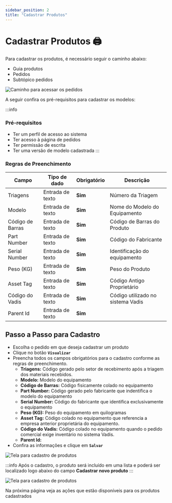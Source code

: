 ```yaml
---
sidebar_position: 2
title: "Cadastrar Produtos"
---
```


# Cadastrar Produtos :printer:

Para cadastrar os produtos, é necessário seguir o caminho abaixo:

- Guia produtos
- Pedidos
- Subtópico pedidos

![Caminho para acessar os pedidos](/img/images/aba_pedidos.png)

A seguir confira os pré-requisitos para cadastrar os modelos:

:::info

### Pré-requisitos

- Ter um perfil de acesso ao sistema
- Ter acesso à página de pedidos
- Ter permissão de escrita
- Ter uma versão de modelo cadastrada
  :::

### Regras de Preenchimento

| Campo            | Tipo de dado     | Obrigatório | Descrição                         |
| ---------------- | ---------------- | ----------- | --------------------------------- |
| Triagens         | Entrada de texto | **Sim**     | Número da Triagem                 |
| Modelo           | Entrada de texto | **Sim**     | Nome do Modelo do Equipamento     |
| Código de Barras | Entrada de texto | **Sim**     | Código de Barras do Produto       |
| Part Number      | Entrada de texto | **Sim**     | Código do Fabricante              |
| Serial Number    | Entrada de texto | **Sim**     | Identificação do equipamento      |
| Peso (KG)        | Entrada de texto | **Sim**     | Peso do Produto                   |
| Asset Tag        | Entrada de texto | **Sim**     | Código Antigo Proprietário        |
| Código do Vadis  | Entrada de texto | **Sim**     | Código utilizado no sistema Vadis |
| Parent Id        | Entrada de texto | **Sim**     |                                   |

## Passo a Passo para Cadastro

- Escolha o pedido em que deseja cadastrar um produto
- Clique no botão **`Visualizar`**
- Preencha todos os campos obrigatórios para o cadastro conforme as regras de preenchimento.
  - **Triagens:** Código gerado pelo setor de recebimento após a triagem dos materiais recebidos.
  - **Modelo:** Modelo do equipamento
  - **Código de Barras:** Código fisicamente colado no equipamento
  - **Part Number:** Código gerado pelo fabricante que indentifica o modelo do equipamento
  - **Serial Number:** Código do fabricante que identifica exclusivamente o equipamento
  - **Peso (KG):** Peso do equipamento em quilogramas
  - **Asset Tag:** Código colado no equipamento que referencia a empresa anterior proprietária do equipamento.
  - **Código do Vadis:** Código colado no equipamento quando o pedido comercial exige inventário no sistema Vadis.
  - **Parent Id:**
- Confira as informações e clique em **`Salvar`**

![Tela para cadastro de produtos](/img/images/tela_cadastrar_produtos.png)

:::info
Após o cadastro, o produto será incluído em uma lista e poderá ser localizado logo abaixo do campo **Cadastrar novo produto**
:::

![Tela para cadastro de produtos](/img/images/lista_produtos.png)

Na próxima página veja as ações que estão disponíveis para os produtos cadastrados
